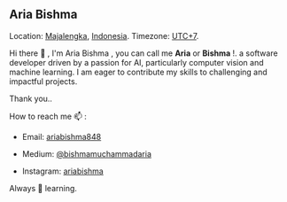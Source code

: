 ## Aria Bishma

Location: [Majalengka](https://www.majalengkakab.go.id), [Indonesia](https://indonesia.go.id/). Timezone: [UTC+7](https://www.timeanddate.com/worldclock/indonesia/jakarta).

Hi there 👋 , I'm  Aria Bishma , you can call me **Aria** or **Bishma** !. 
a software developer driven by a passion for AI, particularly computer vision and machine learning. I am eager to contribute my skills to challenging and impactful projects.

Thank you..

How to reach me 📫 :
* Email: [ariabishma848](mailto:ariabishma848@gmail.com)

* Medium: [@bishmamuchammadaria](https://medium.com/@bishmamuchammadaria)
* Instagram: [ariabishma](https://instagram.com/ariabishma)

Always 🌱 learning.
